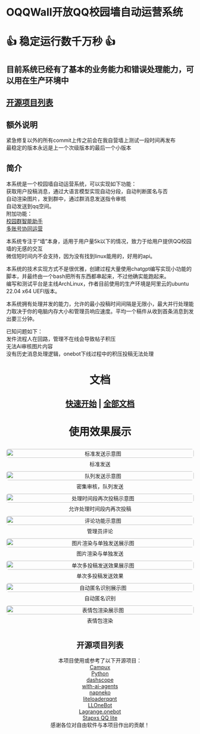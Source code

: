 # OQQWall开放QQ校园墙自动运营系统
# 👍 稳定运行数千万秒 👍
## 目前系统已经有了基本的业务能力和错误处理能力，可以用在生产环境中
## [开源项目列表](doc/README_Proj_List.md)
## 额外说明
紧急修复以外的所有commit上传之前会在我自营墙上测试一段时间再发布
<br/>最稳定的版本永远是上一个次级版本的最后一个小版本
## 简介
本系统是一个校园墙自动运营系统，可以实现如下功能：
<br/>获取用户投稿消息，通过大语言模型实现自动分段，自动判断匿名与否
<br/>自动渲染图片，发到群中，通过群消息发送指令审核
<br/>自动发送到qq空间。
<br/>附加功能：
<br/>[校园群智能助手](https://github.com/gfhdhytghd/OQQWall/wiki/%E6%A0%A1%E5%9B%AD%E7%BE%A4%E6%99%BA%E8%83%BD%E5%8A%A9%E6%89%8B)
<br/>[多账号协同运营](https://github.com/gfhdhytghd/OQQWall/wiki/%E5%A4%9A%E8%B4%A6%E5%8F%B7%E5%8D%8F%E5%90%8C%E8%BF%90%E8%90%A5)

本系统专注于“墙”本身，适用于用户量5k以下的情况，致力于给用户提供QQ校园墙的无感的交互
<br/>微信短时间内不会支持，因为没有找到linux能用的，好用的api。

本系统的技术实现方式不是很优雅，创建过程大量使用chatgpt编写实现小功能的脚本，并最终由一个bash把所有东西都串起来，不过他确实能跑起来。
<br/>编写和测试平台是主线ArchLinux，作者目前使用的生产环境是阿里云的ubuntu 22.04 x64 UEFI版本。

本系统拥有处理并发的能力，允许的最小投稿时间间隔是无限小，最大并行处理能力取决于你的电脑内存大小和管理员响应速度。平均一个稿件从收到首条消息到发出要三分钟。

已知问题如下：
<br/>发件流程人在回路，管理不在线会导致帖子积压
<br/>无法Ai审核图片内容
<br/>没有历史消息处理逻辑，onebot下线过程中的积压投稿无法处理

# <div align=center>文档</div>
## <div align=center > [快速开始](https://github.com/gfhdhytghd/OQQWall/wiki/%E5%BF%AB%E9%80%9F%E5%BC%80%E5%A7%8B) | [全部文档](https://github.com/gfhdhytghd/OQQWall/wiki)</div>

# <div align=center> 使用效果展示</div>

<div style="column-width:250px; column-gap:10px; padding-top:10px;">

<div style="display:inline-block; width:100%; margin-bottom:10px; break-inside:avoid; text-align:center;">
  <img src="readme_Recorces/Screenshot_20250529_182031_TIM.jpg" alt="标准发送示意图" style="width:100%; border-radius:6px;">
  <p style="margin:6px 0 0; font-size:14px;">标准发送</p>
</div>

<div style="display:inline-block; width:100%; margin-bottom:10px; break-inside:avoid; text-align:center;">
  <img src="readme_Recorces/Screenshot_20250529_182106_TIM.jpg" alt="队列发送示意图" style="width:100%; border-radius:6px;">
  <p style="margin:6px 0 0; font-size:14px;">密集审核，队列发送</p>
</div>

<div style="display:inline-block; width:100%; margin-bottom:10px; break-inside:avoid; text-align:center;">
  <img src="readme_Recorces/Screenshot_20250529_182255_TIM.jpg" alt="处理时间段再次投稿示意图" style="width:100%; border-radius:6px;">
  <p style="margin:6px 0 0; font-size:14px;">允许处理时间段内再次投稿</p>
</div>

<div style="display:inline-block; width:100%; margin-bottom:10px; break-inside:avoid; text-align:center;">
  <img src="readme_Recorces/Screenshot_20250529_182129_TIM.jpg" alt="评论功能示意图" style="width:100%; border-radius:6px;">
  <p style="margin:6px 0 0; font-size:14px;">管理员评论</p>
</div>
<div style="display:inline-block; width:100%; margin-bottom:10px; break-inside:avoid; text-align:center;">
  <img src="readme_Recorces/Screenshot_20250529_192949_TIM.jpg" alt="图片渲染与单独发送展示图" style="width:100%; border-radius:6px;">
  <p style="margin:6px 0 0; font-size:14px;">图片渲染与单独发送</p>
</div>
<div style="display:inline-block; width:100%; margin-bottom:10px; break-inside:avoid; text-align:center;">
  <img src="readme_Recorces/Screenshot_20250529_192801_TIM.jpg" alt="单次多投稿发送效果展示图" style="width:100%; border-radius:6px;">
  <p style="margin:6px 0 0; font-size:14px;">单次多投稿发送效果</p>
</div>

<div style="display:inline-block; width:100%; margin-bottom:10px; break-inside:avoid; text-align:center;">
  <img src="readme_Recorces/Screenshot_20250529_193037_TIM.jpg" alt="自动匿名识别展示图" style="width:100%; border-radius:6px;">
  <p style="margin:6px 0 0; font-size:14px;">自动匿名识别</p>
</div>

<div style="display:inline-block; width:100%; margin-bottom:10px; break-inside:avoid; text-align:center;">
  <img src="readme_Recorces/Screenshot_20250529_192908_TIM.jpg" alt="表情包渲染展示图" style="width:100%; border-radius:6px;">
  <p style="margin:6px 0 0; font-size:14px;">表情包渲染</p>
</div>




</div>

<div align="center">

## 开源项目列表

本项目使用或参考了以下开源项目：  
[Campux](https://github.com/idoknow/Campux)  
[Python](https://www.python.org/)  
[dashscope](https://github.com/dashscope)  
[with-ai-agents](https://github.com/yejue/with-ai-agents)  
[napneko](https://napneko.github.io/zh-CN/)  
[liteloaderqqnt](https://liteloaderqqnt.github.io/)  
[LLOneBot](https://github.com/LLOneBot/LLOneBot/)  
[Lagrange.onebot](https://github.com/LSTM-Kirigaya/Lagrange.onebot)  
[Stapxs QQ lite](https://github.com/Stapxs/Stapxs-QQ-Lite-2.0)  
感谢各位对自由软件与本项目作出的贡献！

</div>
